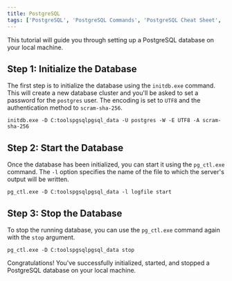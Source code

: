 ```yaml
---
title: PostgreSQL
tags: ['PostgreSQL', 'PostgreSQL Commands', 'PostgreSQL Cheat Sheet', 'PostgreSQL Quick Reference']
---
```


This tutorial will guide you through setting up a PostgreSQL database on your local machine.

## Step 1: Initialize the Database

The first step is to initialize the database using the `initdb.exe` command. This will create a new database cluster and you'll be asked to set a password for the `postgres` user. The encoding is set to `UTF8` and the authentication method to `scram-sha-256`.

```shell
initdb.exe -D C:toolspgsqlpgsql_data -U postgres -W -E UTF8 -A scram-sha-256
```

## Step 2: Start the Database

Once the database has been initialized, you can start it using the `pg_ctl.exe` command. The `-l` option specifies the name of the file to which the server's output will be written.

```shell
pg_ctl.exe -D C:toolspgsqlpgsql_data -l logfile start
```

## Step 3: Stop the Database

To stop the running database, you can use the `pg_ctl.exe` command again with the `stop` argument.

```shell
pg_ctl.exe -D C:toolspgsqlpgsql_data stop
```

Congratulations! You've successfully initialized, started, and stopped a PostgreSQL database on your local machine.
